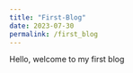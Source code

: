 ```yaml
---
title: "First-Blog"
date: 2023-07-30
permalink: /first_blog
---
```

Hello, welcome to my first blog
